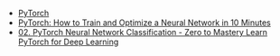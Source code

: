 - [PyTorch](https://pytorch.org)
- [PyTorch: How to Train and Optimize a Neural Network in 10 Minutes](https://appsilon.com/pytorch-neural-network-tutorial/)
- [02. PyTorch Neural Network Classification - Zero to Mastery Learn PyTorch for Deep Learning](https://www.learnpytorch.io/02_pytorch_classification/)